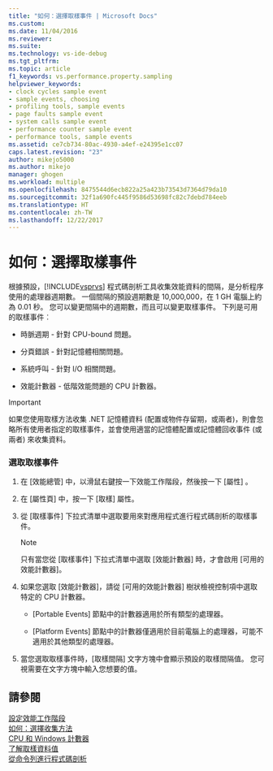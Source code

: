 ```yaml
---
title: "如何：選擇取樣事件 | Microsoft Docs"
ms.custom: 
ms.date: 11/04/2016
ms.reviewer: 
ms.suite: 
ms.technology: vs-ide-debug
ms.tgt_pltfrm: 
ms.topic: article
f1_keywords: vs.performance.property.sampling
helpviewer_keywords:
- clock cycles sample event
- sample events, choosing
- profiling tools, sample events
- page faults sample event
- system calls sample event
- performance counter sample event
- performance tools, sample events
ms.assetid: ce7cb734-80ac-4930-a4ef-e24395e1cc07
caps.latest.revision: "23"
author: mikejo5000
ms.author: mikejo
manager: ghogen
ms.workload: multiple
ms.openlocfilehash: 8475544d6ecb822a25a423b73543d7364d79da10
ms.sourcegitcommit: 32f1a690fc445f9586d53698fc82c7debd784eeb
ms.translationtype: HT
ms.contentlocale: zh-TW
ms.lasthandoff: 12/22/2017
---
```

# <a name="how-to-choose-sampling-events"></a>如何：選擇取樣事件
根據預設，[!INCLUDE[vsprvs](../code-quality/includes/vsprvs_md.md)] 程式碼剖析工具收集效能資料的間隔，是分析程序使用的處理器週期數。 一個間隔的預設週期數是 10,000,000，在 1 GH 電腦上約為 0.01 秒。 您可以變更間隔中的週期數，而且可以變更取樣事件。 下列是可用的取樣事件︰  
  
-   時脈週期 - 針對 CPU-bound 問題。  
  
-   分頁錯誤 - 針對記憶體相關問題。  
  
-   系統呼叫 - 針對 I/O 相關問題。  
  
-   效能計數器 - 低階效能問題的 CPU 計數器。  
  
> [!IMPORTANT]
>  如果您使用取樣方法收集 .NET 記憶體資料 (配置或物件存留期，或兩者)，則會忽略所有使用者指定的取樣事件，並會使用適當的記憶體配置或記憶體回收事件 (或兩者) 來收集資料。  
  
### <a name="to-select-a-sample-event"></a>選取取樣事件  
  
1.  在 [效能總管] 中，以滑鼠右鍵按一下效能工作階段，然後按一下 [屬性] 。  
  
2.  在 [屬性頁] 中，按一下 [取樣] 屬性。  
  
3.  從 [取樣事件] 下拉式清單中選取要用來對應用程式進行程式碼剖析的取樣事件。  
  
    > [!NOTE]
    >  只有當您從 [取樣事件] 下拉式清單中選取 [效能計數器] 時，才會啟用 [可用的效能計數器]。  
  
4.  如果您選取 [效能計數器]，請從 [可用的效能計數器] 樹狀檢視控制項中選取特定的 CPU 計數器。  
  
    -   [Portable Events] 節點中的計數器適用於所有類型的處理器。  
  
    -   [Platform Events] 節點中的計數器僅適用於目前電腦上的處理器，可能不適用於其他類型的處理器。  
  
5.  當您選取取樣事件時，[取樣間隔] 文字方塊中會顯示預設的取樣間隔值。 您可視需要在文字方塊中輸入您想要的值。  
  
## <a name="see-also"></a>請參閱  
 [設定效能工作階段](../profiling/configuring-performance-sessions.md)   
 [如何：選擇收集方法](../profiling/how-to-choose-collection-methods.md)   
 [CPU 和 Windows 計數器](../profiling/cpu-and-windows-counters.md)   
 [了解取樣資料值](../profiling/understanding-sampling-data-values.md)   
 [從命令列進行程式碼剖析](../profiling/using-the-profiling-tools-from-the-command-line.md)